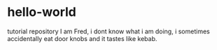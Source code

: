 # hello-world
tutorial repository
I am Fred, i dont know what i am doing, i sometimes accidentally eat door knobs and it tastes like kebab.
